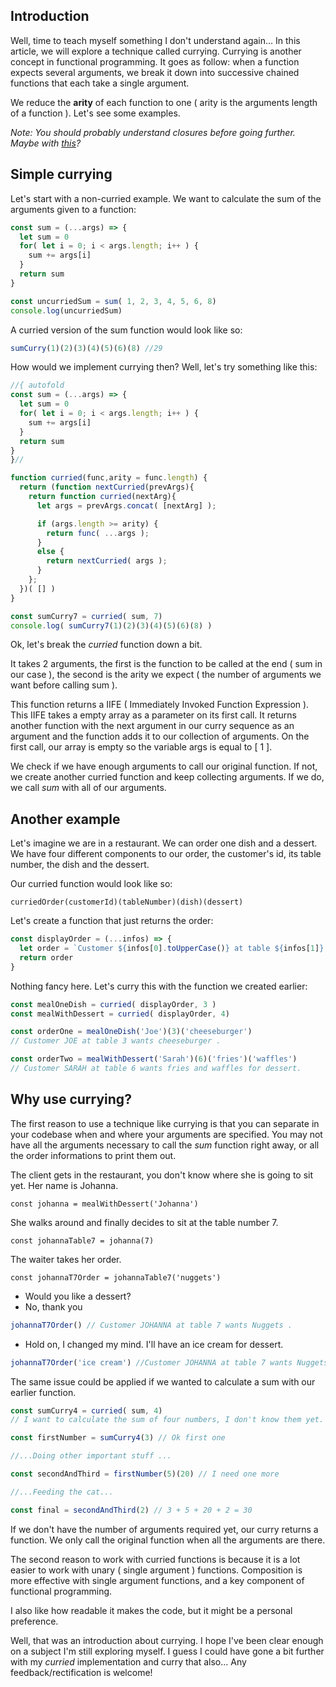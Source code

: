 ## Introduction

Well, time to teach myself something I don't understand again...
In this article, we will explore a technique called currying. Currying is another concept in functional programming. It goes as follow: when a function expects several arguments, we break it down into successive chained functions that each take a single argument.

We reduce the **arity** of each function to one ( arity is the arguments length of a function ). Let's see some examples.

*Note: You should probably understand closures before going further. Maybe with <a href='https://dev.to/damcosset/explaining-closures-to-myself' target='_blank'>this</a>?* 

## Simple currying

Let's start with a non-curried example. We want to calculate the sum of the arguments given to a function:

```javascript runnable
const sum = (...args) => {
  let sum = 0
  for( let i = 0; i < args.length; i++ ) {
    sum += args[i]
  } 
  return sum
}

const uncurriedSum = sum( 1, 2, 3, 4, 5, 6, 8) 
console.log(uncurriedSum)
```

A curried version of the sum function would look like so:

``` javascript
sumCurry(1)(2)(3)(4)(5)(6)(8) //29
```

How would we implement currying then? Well, let's try something like this:

```javascript runnable
//{ autofold
const sum = (...args) => {
  let sum = 0
  for( let i = 0; i < args.length; i++ ) {
    sum += args[i]
  } 
  return sum
}
}//

function curried(func,arity = func.length) {
  return (function nextCurried(prevArgs){
    return function curried(nextArg){
      let args = prevArgs.concat( [nextArg] );

      if (args.length >= arity) {
        return func( ...args );
      }
      else {
        return nextCurried( args );
      }
    };
  })( [] )
}

const sumCurry7 = curried( sum, 7)
console.log( sumCurry7(1)(2)(3)(4)(5)(6)(8) )

```

Ok, let's break the *curried* function down a bit.

It takes 2 arguments, the first is the function to be called at the end ( sum in our case ), the second is the arity we expect ( the number of arguments we want before calling sum ).

This function returns a IIFE ( Immediately Invoked Function Expression ). This IIFE takes a empty array as a parameter on its first call. It returns another function with the next argument in our curry sequence as an argument and the function adds it to our collection of arguments. On the first call, our array is empty so the variable args is equal to [ 1 ].

We check if we have enough arguments to call our original function. If not, we create another curried function and keep collecting arguments. If we do, we call *sum* with all of our arguments.

## Another example

Let's imagine we are in a restaurant. We can order one dish and a dessert. We have four different components to our order, the customer's id, its table number, the dish and the dessert.

Our curried function would look like so:

`curriedOrder(customerId)(tableNumber)(dish)(dessert)`

Let's create a function that just returns the order:

```javascript
const displayOrder = (...infos) => {
  let order = `Customer ${infos[0].toUpperCase()} at table ${infos[1]} wants ${infos[2]} ${infos[3] ? `and ${infos[3]} for dessert.` : '.'}`
  return order
}
```

Nothing fancy here. Let's curry this with the function we created earlier:

```javascript
const mealOneDish = curried( displayOrder, 3 )
const mealWithDessert = curried( displayOrder, 4)

const orderOne = mealOneDish('Joe')(3)('cheeseburger')
// Customer JOE at table 3 wants cheeseburger .

const orderTwo = mealWithDessert('Sarah')(6)('fries')('waffles')
// Customer SARAH at table 6 wants fries and waffles for dessert.
```

## Why use currying?

The first reason to use a technique like currying is that you can separate in your codebase when and where your arguments are specified. You may not have all the arguments necessary to call the *sum* function right away, or all the order informations to print them out.

The client gets in the restaurant, you don't know where she is going to sit yet. Her name is Johanna.

`const johanna = mealWithDessert('Johanna')`

She walks around and finally decides to sit at the table number 7.

`const johannaTable7 = johanna(7)`

The waiter takes her order.

`const johannaT7Order = johannaTable7('nuggets')`

- Would you like a dessert? 
- No, thank you

```javascript
johannaT7Order() // Customer JOHANNA at table 7 wants Nuggets .
```

- Hold on, I changed my mind. I'll have an ice cream for dessert.

```javascript
johannaT7Order('ice cream') //Customer JOHANNA at table 7 wants Nuggets and ice cream for dessert.
```

The same issue could be applied if we wanted to calculate a sum with our earlier function.

```javascript
const sumCurry4 = curried( sum, 4) 
// I want to calculate the sum of four numbers, I don't know them yet.

const firstNumber = sumCurry4(3) // Ok first one

//...Doing other important stuff ...

const secondAndThird = firstNumber(5)(20) // I need one more

//...Feeding the cat...

const final = secondAndThird(2) // 3 + 5 + 20 + 2 = 30

```

If we don't have the number of arguments required yet, our curry returns a function. We only call the original function when all the arguments are there.

The second reason to work with curried functions is because it is a lot easier to work with unary ( single argument ) functions. Composition is more effective with single argument functions, and a key component of functional programming.

I also like how readable it makes the code, but it might be a personal preference.

Well, that was an introduction about currying. I hope I've been clear enough on a subject I'm still exploring myself. I guess I could have gone a bit further with my *curried* implementation and curry that also... Any feedback/rectification is welcome!
